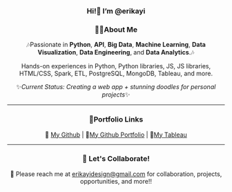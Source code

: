 <div align="center">

### Hi!👋 I’m @erikayi
	
### 👩‍💻About Me

🎶Passionate in **Python**, **API**, **Big Data**, **Machine Learning**, **Data Visualization**, **Data Engineering**, and **Data Analytics**.🎶
<p>Hands-on experiences in Python, Python libraries, JS, JS libraries, HTML/CSS, Spark, ETL, PostgreSQL, MongoDB, Tableau, and more.</p>

✨*Current Status: Creating a web app + stunning doodles for personal projects*✨

***
### 🔗Portfolio Links
📍 [My Github](https://github.com/erikayi "My Github Profile") | 📍[My Github Portfolio](https://erikayi.github.io "My Github Portfolio") | 📍[My Tableau](https://public.tableau.com/profile/erika.yi "My Tableau Page")

***
### 💞 Let's Collaborate!
📧 Please reach me at <erikayidesign@gmail.com> for collaboration, projects, opportunities, and more!!
	
</div>

<!---
erikayi/erikayi is a ✨ special ✨ repository because its `README.md` (this file) appears on your GitHub profile.
You can click the Preview link to take a look at your changes.
--->
